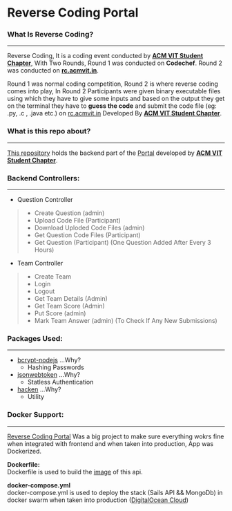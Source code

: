 # Reverse Coding Portal

### What Is Reverse Coding?
----------	
Reverse Coding, It is a coding event conducted by <b>[ACM VIT Student Chapter](http://acmvit.in)</b>, With Two Rounds,
Round 1 was conducted on <b>Codechef</b>.
Round 2 was conducted on <b>[rc.acmvit.in](http://rc.acmvit.in)</b>.

Round 1 was normal coding competition, Round 2 is where reverse coding comes into play,
In Round 2 Participants were given binary executable files using which they have to give some inputs and based on the output they get on the terminal they have to <b>guess the code</b> and submit the code file (eg: .py, .c , .java etc.) on [rc.acmvit.in](http://rc.acmvit.in) Developed By <b>[ACM VIT Student Chapter](http://acmvit.in)</b>.

### What is this repo about?
----------
[This repository](https://github.com/akshitgrover/Reverse_Coding_Portal) holds the backend part of the [Portal](http://rc.acmvit.in) developed by <b>[ACM VIT Student Chapter](http://acmvit.in)</b>.


### Backend Controllers:
----------
* Question Controller

> * Create Question (admin)	
> * Upload Code File (Participant)
> * Download Uploded Code Files (admin)
> * Get Question Code Files (Participant)
> * Get Question (Participant) (One Question Added After Every 3 Hours)

* Team Controller

> * Create Team
> * Login 
> * Logout
> * Get Team Details (Admin)
> * Get Team Score (Admin)
> * Put Score (admin)
> * Mark Team Answer (admin) (To Check If Any New Submissions)

### Packages Used:
----------
* [bcrypt-nodejs](https://www.npmjs.com/package/bcrypt-nodejs)
...Why? 
	* Hashing Passwords
* [jsonwebtoken](https://www.npmjs.com/package/jsonwebtoken)
...Why? 
	* Statless Authentication
* [hacken](https://www.npmjs.com/package/hacken)
...Why?
	* Utility

### Docker Support:
----------
[Reverse Coding Portal](http://rc.acmvit.in) Was a big project to make sure everything wokrs fine when integrated with frontend and when taken into production, App was Dockerized.

<b>Dockerfile:</b><br>
Dockerfile is used to build the [image](https://hub.docker.com/r/akshitgrover/acmreversecoding_portal/) of this api.

<b>docker-compose.yml</b><br>
docker-compose.yml is used to deploy the stack (Sails API && MongoDb) in docker swarm when taken into production ([DigitalOcean Cloud](https://www.digitalocean.com/))

